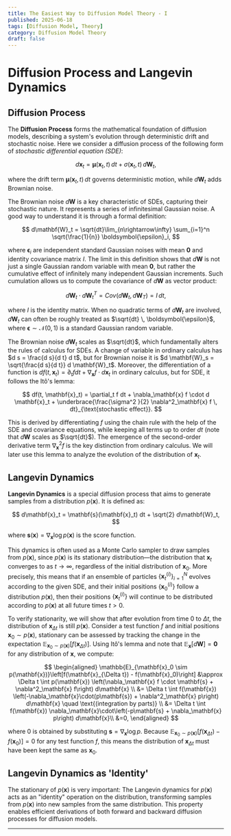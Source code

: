 ```yaml
---
title: The Easiest Way to Diffusion Model Theory - I
published: 2025-06-18
tags: [Diffusion Model, Theory]
category: Diffusion Model Theory
draft: false
---
```

# Diffusion Process and Langevin Dynamics

## Diffusion Process

The **Diffusion Process** forms the mathematical foundation of diffusion models, describing a system's evolution through deterministic drift and stochastic noise. Here we consider a diffusion process of the following form of *stochastic differential equation (SDE)*:

$$
d\mathbf{x}_t = \boldsymbol{\mu}(\mathbf{x}_t, t) \, dt + \sigma(\mathbf{x}_t, t) \, d\mathbf{W}_t, 
$$

where the drift term $\boldsymbol{\mu}(\mathbf{x}_t, t) \, dt$ governs deterministic motion, while $d\mathbf{W}_t$ adds Brownian noise.

The Brownian noise $d\mathbf{W}$ is a key characteristic of SDEs, capturing their stochastic nature. It represents a series of infinitesimal Gaussian noise. A good way to understand it is through a formal definition:

$$
d\mathbf{W}_t = \sqrt{dt}\lim_{n\rightarrow\infty} \sum_{i=1}^n \sqrt{\frac{1}{n}} \boldsymbol{\epsilon}_i,  
$$

where $\boldsymbol{\epsilon}_i$ are independent standard Gaussian noises with mean $\mathbf{0}$ and identity covariance matrix $I$. The limit in this definition shows that $d\mathbf{W}$ is not just a single Gaussian random variable with mean $\mathbf{0}$, but rather the cumulative effect of infinitely many independent Gaussian increments. Such cumulation allows us to compute the covariance of $d\mathbf{W}$ as vector product:

$$
d\mathbf{W}_t \cdot d\mathbf{W}_t^T = Cov(d\mathbf{W}_t, d\mathbf{W}_T) = I \, dt,  
$$

where $I$ is the identity matrix. When no quadratic terms of $d\mathbf{W}_t$ are involved, $d\mathbf{W}_t$ can often be roughly treated as $\sqrt{dt} \, \boldsymbol{\epsilon}$, where $\boldsymbol{\epsilon} \sim \mathcal{N}(0,1)$ is a standard Gaussian random variable.

The Brownian noise $d\mathbf{W}_t$ scales as $\sqrt{dt}$, which fundamentally alters the rules of calculus for SDEs. A change of variable in ordinary calculus has $d s = \frac{d s}{d t} d t$, but for Brownian noise it is $d \mathbf{W}_s = \sqrt{\frac{d s}{d t}} d \mathbf{W}_t$. Moreover, the differentiation of a function is $d f(t, \mathbf{x}_t) = \partial_t f dt + \nabla_\mathbf{x} f \cdot d\mathbf{x}_t$ in ordinary calculus, but for SDE, it follows the Itô's lemma:

$$
df(t, \mathbf{x}_t) =  \partial_t f dt  + \nabla_\mathbf{x} f \cdot d \mathbf{x}_t  +  \underbrace{\frac{\sigma^2 }{2} \nabla^2_\mathbf{x} f \, dt}_{\text{stochastic effect}}.
$$

This is derived by differentiating $f$ using the chain rule with the help of the SDE and covariance equations, while keeping all terms up to order $dt$ (note that $d\mathbf{W}$ scales as $\sqrt{dt}$). The emergence of the second-order derivative term $\nabla_\mathbf{x}^2 f$ is the key distinction from ordinary calculus. We will later use this lemma to analyze the evolution of the distribution of $\mathbf{x}_t$.

## Langevin Dynamics

**Langevin Dynamics** is a special diffusion process that aims to generate samples from a distribution $p(\mathbf{x})$. It is defined as:

$$
d\mathbf{x}_t = \mathbf{s}(\mathbf{x}_t) dt + \sqrt{2} d\mathbf{W}_t,
$$

where $\mathbf{s}(\mathbf{x}) = \nabla_{\mathbf{x}} \log p(\mathbf{x})$ is the score function.

This dynamics is often used as a Monte Carlo sampler to draw samples from $p(\mathbf{x})$, since $p(\mathbf{x})$ is its stationary distribution—the distribution that $\mathbf{x}_t$ converges to as $t \to \infty$, regardless of the initial distribution of $\mathbf{x}_0$. More precisely, this means that if an ensemble of particles $\{\mathbf{x}_t^{(i)}\}_{i=1}^N$ evolves according to the given SDE, and their initial positions $\{\mathbf{x}_0^{(i)}\}$ follow a distribution $p(\mathbf{x})$, then their positions $\{\mathbf{x}_t^{(i)}\}$ will continue to be distributed according to $p(\mathbf{x})$ at all future times $t > 0$.

To verify stationarity, we will show that after evolution from time $0$ to $\Delta t$, the distribution of $\mathbf{x}_{\Delta t}$ is still $p(\mathbf{x})$. Consider a test function $f$ and initial positions $\mathbf{x}_0 \sim p(\mathbf{x})$, stationary can be assessed by tracking the change in the expectation $\mathbb{E}_{\mathbf{x}_{0}\sim p(\mathbf{x})}[f(\mathbf{x}_{\Delta t})]$. Using Itô's lemma and note that $\mathbb{E}_{\mathbf{x}}[d\mathbf{W}] = \mathbf{0}$ for any distribution of $\mathbf{x}$, we compute:

$$
\begin{aligned}
\mathbb{E}_{\mathbf{x}_0 \sim p(\mathbf{x})}\left[f(\mathbf{x}_{\Delta t}) - f(\mathbf{x}_0)\right] &\approx \Delta t \int p(\mathbf{x}) \left(\nabla_\mathbf{x} f \cdot \mathbf{s} + \nabla^2_\mathbf{x} f\right) d\mathbf{x} \\
&= \Delta t \int f(\mathbf{x}) \left(-\nabla_\mathbf{x}\cdot(p\mathbf{s}) + \nabla^2_\mathbf{x} p\right) d\mathbf{x} \quad \text{(integration by parts)} \\
&= \Delta t \int f(\mathbf{x}) \nabla_\mathbf{x}\cdot\left(-p\mathbf{s} + \nabla_\mathbf{x} p\right) d\mathbf{x}\\
&=0,
\end{aligned}
$$

where $0$ is obtained by substituting $\mathbf{s} = \nabla_\mathbf{x} \log p$. Because $\mathbb{E}_{\mathbf{x}_0 \sim p(\mathbf{x})}\left[f(\mathbf{x}_{\Delta t}) - f(\mathbf{x}_0)\right] = 0$ for any test function $f$, this means the distribution of $\mathbf{x}_{\Delta t}$ must have been kept the same as $\mathbf{x}_0$.

## Langevin Dynamics as 'Identity'

The stationary of $p(\mathbf{x})$ is very important: The Langevin dynamics for $p(\mathbf{x})$ acts as an "identity" operation on the distribution, transforming samples from $p(\mathbf{x})$ into new samples from the same distribution. This property enables efficient derivations of both forward and backward diffusion processes for diffusion models.

---
